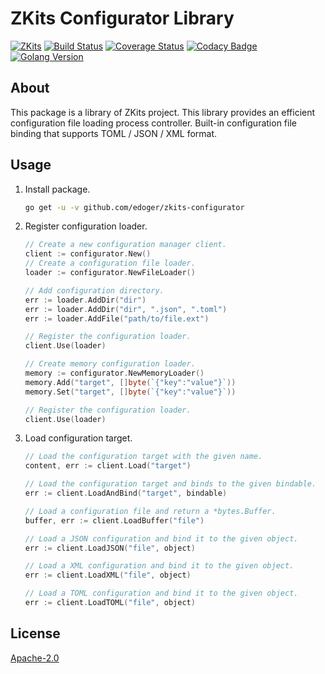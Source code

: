 # ZKits Configurator Library #

[![ZKits](https://img.shields.io/badge/ZKits-Library-f3c)](https://github.com/edoger/zkits-configurator)
[![Build Status](https://travis-ci.org/edoger/zkits-configurator.svg?branch=master)](https://travis-ci.org/edoger/zkits-configurator)
[![Coverage Status](https://coveralls.io/repos/github/edoger/zkits-configurator/badge.svg?branch=master)](https://coveralls.io/github/edoger/zkits-configurator?branch=master)
[![Codacy Badge](https://api.codacy.com/project/badge/Grade/11e8102293d44ede913f7f47603210ef)](https://www.codacy.com/manual/edoger/zkits-configurator?utm_source=github.com&amp;utm_medium=referral&amp;utm_content=edoger/zkits-configurator&amp;utm_campaign=Badge_Grade)
[![Golang Version](https://img.shields.io/badge/golang-1.13+-orange)](https://github.com/edoger/zkits-configurator)

## About ##

This package is a library of ZKits project.
This library provides an efficient configuration file loading process controller. 
Built-in configuration file binding that supports TOML / JSON / XML format.

## Usage ##

 1. Install package.
 
    ```sh
    go get -u -v github.com/edoger/zkits-configurator
    ```
 
 2. Register configuration loader.
 
    ```go
    // Create a new configuration manager client.
    client := configurator.New()
    // Create a configuration file loader.
    loader := configurator.NewFileLoader()

    // Add configuration directory.
    err := loader.AddDir("dir")
    err := loader.AddDir("dir", ".json", ".toml")
    err := loader.AddFile("path/to/file.ext")

    // Register the configuration loader.
    client.Use(loader)

    // Create memory configuration loader.
    memory := configurator.NewMemoryLoader()
    memory.Add("target", []byte(`{"key":"value"}`))
    memory.Set("target", []byte(`{"key":"value"}`))

    // Register the configuration loader.
    client.Use(loader)
    ```
 
 3. Load configuration target.
 
    ```go
    // Load the configuration target with the given name.
    content, err := client.Load("target")
    
    // Load the configuration target and binds to the given bindable.
    err := client.LoadAndBind("target", bindable)
    
    // Load a configuration file and return a *bytes.Buffer.
    buffer, err := client.LoadBuffer("file")
    
    // Load a JSON configuration and bind it to the given object.
    err := client.LoadJSON("file", object)
    
    // Load a XML configuration and bind it to the given object.
    err := client.LoadXML("file", object)
    
    // Load a TOML configuration and bind it to the given object.
    err := client.LoadTOML("file", object)
    ```

## License ##

[Apache-2.0](http://www.apache.org/licenses/LICENSE-2.0)
